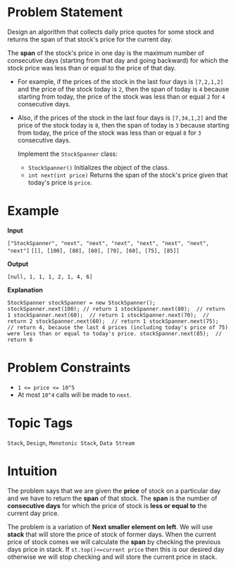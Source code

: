 # Problem Statement

Design an algorithm that collects daily price quotes for some stock and returns the span of that stock's price for the current day.

The **span** of the stock's price in one day is the maximum number of consecutive days (starting from that day and going backward) for which the stock price was 
less than or equal to the price of that day.

- For example, if the prices of the stock in the last four days is `[7,2,1,2]` and the price of the stock today is `2`, then the span of today is `4` because
  starting from today, the price of the stock was less than or equal `2` for `4` consecutive days.

- Also, if the prices of the stock in the last four days is `[7,34,1,2]` and the price of the stock today is `8`, then the span of today is `3` because starting
  from today, the price of the stock was less than or equal `8` for `3` consecutive days.

  Implement the `StockSpanner` class:

  - `StockSpanner()` Initializes the object of the class.
  - `int next(int price)` Returns the span of the stock's price given that today's price is `price`.

# Example

**Input** 

`["StockSpanner", "next", "next", "next", "next", "next", "next", "next"]`
`[[], [100], [80], [60], [70], [60], [75], [85]]`

**Output**

`[null, 1, 1, 1, 2, 1, 4, 6]`

**Explanation**

`StockSpanner stockSpanner = new StockSpanner();
stockSpanner.next(100); // return 1
stockSpanner.next(80);  // return 1
stockSpanner.next(60);  // return 1
stockSpanner.next(70);  // return 2
stockSpanner.next(60);  // return 1
stockSpanner.next(75);  // return 4, because the last 4 prices (including today's price of 75) were less than or equal to today's price.
stockSpanner.next(85);  // return 6`

# Problem Constraints

- `1 <= price <= 10^5`
- At most `10^4` calls will be made to `next`.

# Topic Tags

`Stack`, `Design`, `Monotonic Stack`, `Data Stream`

# Intuition

The problem says that we are given the **price** of stock on a particular day and we have to return the **span** of that stock. The **span** is the number of
**consecutive days** for which the price of stock is **less or equal to** the current day price. 

The problem is a variation of **Next smaller element on left**. We will use **stack** that will store the price of stock of former days. When the current price 
of stock comes we will calculate the **span** by checking the previous days price in stack. If `st.top()<=current price` then this is our desired day otherwise
we will stop checking and will store the current price in stack.
